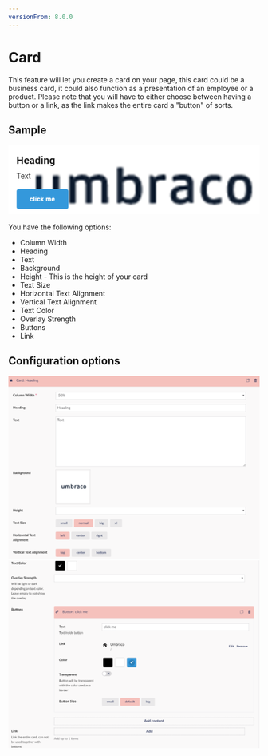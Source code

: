 ```yaml
---
versionFrom: 8.0.0
---
```


# Card

This feature will let you create a card on your page, this card could be a business card, it could also function as a presentation of an employee or a product.
Please note that you will have to either choose between having a button or a link, as the link makes the entire card a "button" of sorts.

## Sample

![Card Frontend](images/Card-frontend.png)

You have the following options:

- Column Width
- Heading
- Text
- Background
- Height - This is the height of your card
- Text Size
- Horizontal Text Alignment
- Vertical Text Alignment
- Text Color
- Overlay Strength
- Buttons
- Link

## Configuration options

![Card Backoffice part 1 ](images/Card-backoffice1.png)![Card Backoffice part 2 ](images/Card-backoffice2.png)